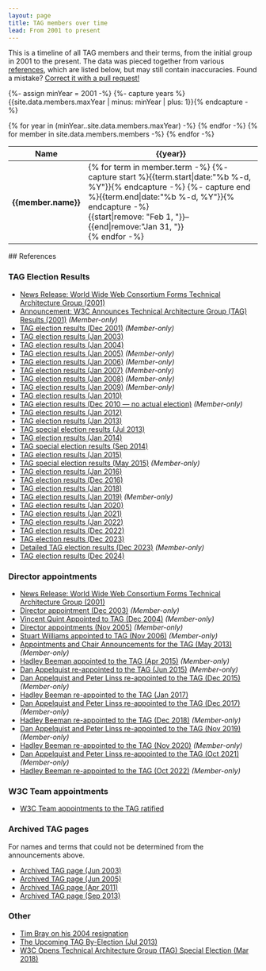 ```yaml
---
layout: page
title: TAG members over time
lead: From 2001 to present
---
```


This is a timeline of all TAG members and their terms,
from the initial group in 2001 to the present.
The data was pieced together from various [references](#references),
which are listed below, but may still contain inaccuracies.
Found a mistake? [Correct it with a pull request!](https://github.com/w3ctag/tag.w3.org/blob/main/_data/members.json)

<link rel="stylesheet" href="/history/members.css">

{%- assign minYear = 2001 -%}
{%- capture years %}{{site.data.members.maxYear | minus: minYear | plus: 1}}{% endcapture -%}

<table id="membersList" style="--minYear: {{minYear}}; --years: {{years}}">
  <thead class="years">
    <tr>
      <th>Name</th>
      {% for year in (minYear..site.data.members.maxYear) -%}
        <th>{{year}}</th>
      {% endfor -%}
    </tr>
  </thead>
  {% for member in site.data.members.members -%}
    <tr>
      <th class="name" scope="row">{{member.name}}</th>
      <td class="terms" colspan="{{years}}">
        {% for term in member.term -%}
        {%- capture start %}{{term.start|date:"%b %-d, %Y"}}{% endcapture -%}
        {%- capture end %}{{term.end|date:"%b %-d, %Y"}}{% endcapture -%}
        <div class="term {{term.type}} {%if term.resigned%}resigned{%endif%}"
            title="{{term.type}}, {{start}} &ndash; {{end}}{%if term.note%}; {{term.note}}{%endif%}"
          style="--sy:{{term.start|date:"%Y"}}; --sm:{{term.start|date:"%-m"}}; --sd:{{term.start|date:"%-d"}}; --ey:{{term.end|date:"%Y"}}; --em:{{term.end|date:"%-m"}}; --ed:{{term.end|date:"%-d"}}">
              {{start|remove: "Feb 1, "}}&ndash;{{end|remove:"Jan 31, "}}
        </div>
        {% endfor -%}
      </td>
    </tr>
  {% endfor -%}
</table>
## References

### TAG Election Results

- [News Release: World Wide Web Consortium Forms Technical Architecture Group (2001)](https://lists.w3.org/Archives/Public/www-tag/2001Dec/0003)
- [Announcement: W3C Announces Technical Architecture Group (TAG) Results (2001)](https://lists.w3.org/Archives/Member/tag/2001Dec/0000) *(Member-only)*
- [TAG election results (Dec 2001)](https://lists.w3.org/Archives/Member/w3c-ac-members/2001OctDec/0034.html) *(Member-only)*
- [TAG election results (Jan 2003)](https://lists.w3.org/Archives/Public/www-tag/2003Jan/0420)
- [TAG election results (Jan 2004)](https://lists.w3.org/Archives/Public/www-tag/2004Jan/0075.html)
- [TAG election results (Jan 2005)](https://lists.w3.org/Archives/Member/w3c-ac-members/2005JanMar/0015.html) *(Member-only)*
- [TAG election results (Jan 2006)](https://lists.w3.org/Archives/Member/w3c-ac-members/2006JanMar/0003.html) *(Member-only)*
- [TAG election results (Jan 2007)](https://lists.w3.org/Archives/Member/w3c-ac-members/2007JanMar/0012.html) *(Member-only)*
- [TAG election results (Jan 2008)](https://lists.w3.org/Archives/Member/w3c-ac-members/2008JanMar/0020.html) *(Member-only)*
- [TAG election results (Jan 2009)](https://lists.w3.org/Archives/Member/w3c-ac-members/2009JanMar/0003.html) *(Member-only)*
- [TAG election results (Jan 2010)](https://www.w3.org/News/2010#entry-8694)
- [TAG election results (Dec 2010 — no actual election)](https://lists.w3.org/Archives/Member/w3c-ac-members/2010OctDec/0050.html) *(Member-only)*
- [TAG election results (Jan 2012)](https://www.w3.org/News/2012#entry-9316)
- [TAG election results (Jan 2013)](https://www.w3.org/News/2013#entry-9677)
- [TAG special election results (Jul 2013)](https://lists.w3.org/Archives/Public/www-tag/2013Jul/0059.html)
- [TAG election results (Jan 2014)](https://www.w3.org/blog/news/archives/3570)
- [TAG special election results (Sep 2014)](https://lists.w3.org/Archives/Public/www-tag/2014Sep/0000.html)
- [TAG election results (Jan 2015)](https://www.w3.org/blog/news/archives/4304)
- [TAG special election results (May 2015)](https://lists.w3.org/Archives/Member/w3c-ac-members/2015AprJun/0027.html) *(Member-only)*
- [TAG election results (Jan 2016)](https://www.w3.org/blog/news/archives/5266)
- [TAG election results (Dec 2016)](https://www.w3.org/blog/news/archives/5996)
- [TAG election results (Jan 2018)](https://www.w3.org/blog/news/archives/6772)
- [TAG election results (Jan 2019)](https://lists.w3.org/Archives/Member/w3c-ac-members/2019JanMar/0001.html) *(Member-only)*
- [TAG election results (Jan 2020)](https://www.w3.org/blog/news/archives/8231)
- [TAG election results (Jan 2021)](https://www.w3.org/blog/news/archives/8846)
- [TAG election results (Jan 2022)](https://www.w3.org/blog/news/archives/9377)
- [TAG election results (Dec 2022)](https://www.w3.org/news/2022/w3c-advisory-committee-elects-technical-architecture-group-11/)
- [TAG election results (Dec 2023)](https://www.w3.org/news/2023/w3c-advisory-committee-elects-technical-architecture-group/)
- [Detailed TAG election results (Dec 2023)](https://lists.w3.org/Archives/Member/w3c-ac-members/2023OctDec/0059.html) *(Member-only)*
- [TAG election results (Dec 2024)](https://www.w3.org/news/2024/w3c-advisory-committee-elects-technical-architecture-group/)

### Director appointments

- [News Release: World Wide Web Consortium Forms Technical Architecture Group (2001)](https://lists.w3.org/Archives/Public/www-tag/2001Dec/0003)
- [Director appointment (Dec 2003)](https://lists.w3.org/Archives/Member/w3c-ac-members/2003OctDec/0038.html) *(Member-only)*
- [Vincent Quint Appointed to TAG (Dec 2004)](https://lists.w3.org/Archives/Member/w3c-ac-members/2004OctDec/0045.html) *(Member-only)*
- [Director appointments (Nov 2005)](https://lists.w3.org/Archives/Member/w3c-ac-members/2005OctDec/0023.html) *(Member-only)*
- [Stuart Williams appointed to TAG (Nov 2006)](https://lists.w3.org/Archives/Member/w3c-ac-members/2006OctDec/0049.html) *(Member-only)*
- [Appointments and Chair Announcements for the TAG (May 2013)](https://lists.w3.org/Archives/Member/w3c-ac-members/2013AprJun/0026.html) *(Member-only)*
- [Hadley Beeman appointed to the TAG (Apr 2015)](https://lists.w3.org/Archives/Member/w3c-ac-members/2015AprJun/0010.html) *(Member-only)*
- [Dan Appelquist re-appointed to the TAG (Jun 2015)](https://lists.w3.org/Archives/Member/w3c-ac-members/2015AprJun/0059.html) *(Member-only)*
- [Dan Appelquist and Peter Linss re-appointed to the TAG (Dec 2015)](https://lists.w3.org/Archives/Member/w3c-ac-members/2015OctDec/0038.html) *(Member-only)*
- [Hadley Beeman re-appointed to the TAG (Jan 2017)](https://lists.w3.org/Archives/Public/www-tag/2017Jan/0004.html)
- [Dan Appelquist and Peter Linss re-appointed to the TAG (Dec 2017)](https://lists.w3.org/Archives/Member/w3c-ac-members/2017OctDec/0042.html) *(Member-only)*
- [Hadley Beeman re-appointed to the TAG (Dec 2018)](https://lists.w3.org/Archives/Member/w3c-ac-members/2018OctDec/0052.html) *(Member-only)*
- [Dan Appelquist and Peter Linss re-appointed to the TAG (Nov 2019)](https://lists.w3.org/Archives/Member/w3c-ac-members/2019OctDec/0022.html) *(Member-only)*
- [Hadley Beeman re-appointed to the TAG (Nov 2020)](https://lists.w3.org/Archives/Member/w3c-ac-members/2020OctDec/0016.html) *(Member-only)*
- [Dan Appelquist and Peter Linss re-appointed to the TAG (Oct 2021)](https://lists.w3.org/Archives/Member/w3c-ac-members/2021OctDec/0013.html) *(Member-only)*
- [Hadley Beeman re-appointed to the TAG (Oct 2022)](https://lists.w3.org/Archives/Member/w3c-ac-members/2022OctDec/0003.html) *(Member-only)*

### W3C Team appointments
- [W3C Team appointments to the TAG ratified](https://www.w3.org/news/2024/w3c-team-appointments-to-the-tag-ratified/)

### Archived TAG pages

For names and terms that could not be determined from the announcements above.

- [Archived TAG page (Jun 2003)](http://web.archive.org/web/20030622122300/http://www.w3.org/2001/tag/)
- [Archived TAG page (Jun 2005)](http://web.archive.org/web/20050611075737/https://www.w3.org/2001/tag/)
- [Archived TAG page (Apr 2011)](http://web.archive.org/web/20110412194435/http://www.w3.org/2001/tag/)
- [Archived TAG page (Sep 2013)](http://web.archive.org/web/20130921125441/http://www.w3.org/2001/tag/)

### Other

- [Tim Bray on his 2004 resignation](https://lists.w3.org/Archives/Public/www-tag/2014Jun/0070.html)
- [The Upcoming TAG By-Election (Jul 2013)](https://www.w3.org/blog/2013/07/the-upcoming-tag-by-election/)
- [W3C Opens Technical Architecture Group (TAG) Special Election (Mar 2018)](https://www.w3.org/blog/news/archives/6871)
